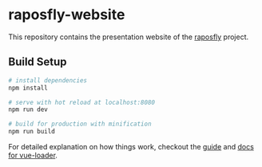 # raposfly-website

This repository contains the presentation website of the [raposfly][] project.

[raposfly]: https://github.com/StreakyCobra/raposfly

## Build Setup

``` bash
# install dependencies
npm install

# serve with hot reload at localhost:8080
npm run dev

# build for production with minification
npm run build
```

For detailed explanation on how things work, checkout the [guide](http://vuejs-templates.github.io/webpack/) and [docs for vue-loader](http://vuejs.github.io/vue-loader).
